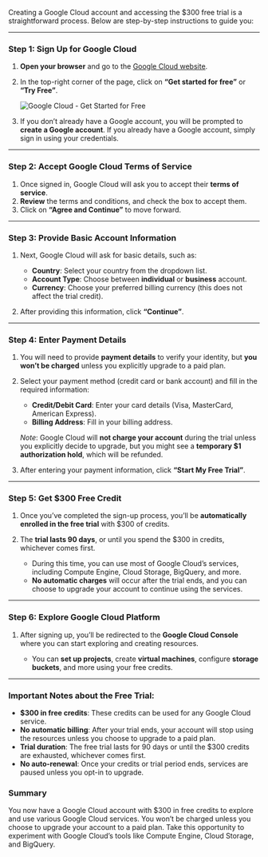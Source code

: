 Creating a Google Cloud account and accessing the $300 free trial is a straightforward process. Below are step-by-step instructions to guide you:

---

### **Step 1: Sign Up for Google Cloud**
1. **Open your browser** and go to the [Google Cloud website](https://cloud.google.com/).
2. In the top-right corner of the page, click on **“Get started for free”** or **“Try Free”**.
   
   ![Google Cloud - Get Started for Free](https://developers.google.com/static/learn/deploy/images/free-trial-sign-up-button.png)

3. If you don’t already have a Google account, you will be prompted to **create a Google account**. If you already have a Google account, simply sign in using your credentials.

---

### **Step 2: Accept Google Cloud Terms of Service**
1. Once signed in, Google Cloud will ask you to accept their **terms of service**.
2. **Review** the terms and conditions, and check the box to accept them.
3. Click on **“Agree and Continue”** to move forward.

---

### **Step 3: Provide Basic Account Information**
1. Next, Google Cloud will ask for basic details, such as:
   - **Country**: Select your country from the dropdown list.
   - **Account Type**: Choose between **individual** or **business** account.
   - **Currency**: Choose your preferred billing currency (this does not affect the trial credit).
   
2. After providing this information, click **“Continue”**.

---

### **Step 4: Enter Payment Details**
1. You will need to provide **payment details** to verify your identity, but **you won’t be charged** unless you explicitly upgrade to a paid plan.
2. Select your payment method (credit card or bank account) and fill in the required information:
   - **Credit/Debit Card**: Enter your card details (Visa, MasterCard, American Express).
   - **Billing Address**: Fill in your billing address.

   *Note*: Google Cloud will **not charge your account** during the trial unless you explicitly decide to upgrade, but you might see a **temporary $1 authorization hold**, which will be refunded.

3. After entering your payment information, click **“Start My Free Trial”**.

---

### **Step 5: Get $300 Free Credit**
1. Once you’ve completed the sign-up process, you’ll be **automatically enrolled in the free trial** with $300 of credits.
2. The **trial lasts 90 days**, or until you spend the $300 in credits, whichever comes first.

   - During this time, you can use most of Google Cloud’s services, including Compute Engine, Cloud Storage, BigQuery, and more.
   - **No automatic charges** will occur after the trial ends, and you can choose to upgrade your account to continue using the services.

---

### **Step 6: Explore Google Cloud Platform**
1. After signing up, you’ll be redirected to the **Google Cloud Console** where you can start exploring and creating resources.
   
   - You can **set up projects**, create **virtual machines**, configure **storage buckets**, and more using your free credits.

---

### **Important Notes about the Free Trial**:
- **$300 in free credits**: These credits can be used for any Google Cloud service.
- **No automatic billing**: After your trial ends, your account will stop using the resources unless you choose to upgrade to a paid plan.
- **Trial duration**: The free trial lasts for 90 days or until the $300 credits are exhausted, whichever comes first.
- **No auto-renewal**: Once your credits or trial period ends, services are paused unless you opt-in to upgrade.

### **Summary**
You now have a Google Cloud account with $300 in free credits to explore and use various Google Cloud services. You won’t be charged unless you choose to upgrade your account to a paid plan. Take this opportunity to experiment with Google Cloud’s tools like Compute Engine, Cloud Storage, and BigQuery.

